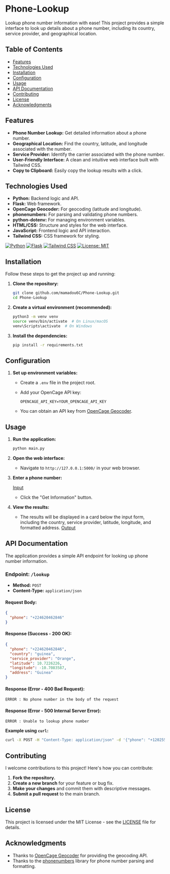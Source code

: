 # Phone-Lookup

Lookup phone number information with ease! This project provides a simple interface to look up details about a phone number, including its country, service provider, and geographical location.

## Table of Contents
- [Features](#features)
- [Technologies Used](#technologies-used)
- [Installation](#installation)
- [Configuration](#configuration)
- [Usage](#usage)
- [API Documentation](#api-documentation)
- [Contributing](#contributing)
- [License](#license)
- [Acknowledgments](#acknowledgments)

## Features

*   **Phone Number Lookup:** Get detailed information about a phone number.
*   **Geographical Location:**  Find the country, latitude, and longitude associated with the number.
*   **Service Provider:**  Identify the carrier associated with the phone number.
*   **User-Friendly Interface:**  A clean and intuitive web interface built with Tailwind CSS.
*   **Copy to Clipboard:** Easily copy the lookup results with a click.

## Technologies Used

*   **Python:** Backend logic and API.
*   **Flask:**  Web framework.
*   **OpenCage Geocoder:**  For geocoding (latitude and longitude).
*   **phonenumbers:**  For parsing and validating phone numbers.
*   **python-dotenv:**  For managing environment variables.
*   **HTML/CSS:**  Structure and styles for the web interface.
*   **JavaScript:**  Frontend logic and API interaction.
*   **Tailwind CSS:**  CSS framework for styling.

[![Python](https://img.shields.io/badge/Python-3.7+-blue.svg?style=flat-square&logo=python)](https://www.python.org/)
[![Flask](https://img.shields.io/badge/Flask-2.0+-green.svg?style=flat-square&logo=flask)](https://flask.palletsprojects.com/)
[![Tailwind CSS](https://img.shields.io/badge/Tailwind%20CSS-3.0+-blue.svg?style=flat-square&logo=tailwindcss)](https://tailwindcss.com/)
[![License: MIT](https://img.shields.io/badge/License-MIT-yellow.svg)](https://opensource.org/licenses/MIT)

## Installation

Follow these steps to get the project up and running:

1.  **Clone the repository:**

    ```bash
    git clone github.com/mamadou6C/Phone-Lookup.git
    cd Phone-Lookup
    ```

2.  **Create a virtual environment (recommended):**

    ```bash
    python3 -m venv venv
    source venv/bin/activate  # On Linux/macOS
    venv\Scripts\activate  # On Windows
    ```

3.  **Install the dependencies:**

    ```bash
    pip install -r requirements.txt
    ```

## Configuration

1.  **Set up environment variables:**

    *   Create a `.env` file in the project root.
    *   Add your OpenCage API key:

        ```
        OPENCAGE_API_KEY=YOUR_OPENCAGE_API_KEY
        ```

    *   You can obtain an API key from [OpenCage Geocoder](https://opencagedata.com/).

## Usage

1.  **Run the application:**

    ```bash
    python main.py
    ```

2.  **Open the web interface:**

    *   Navigate to `http://127.0.0.1:5000/` in your web browser.

3.  **Enter a phone number:**

    [Input](screenshot/screenshot_01.jpg)
    *   Click the "Get Information" button.

4.  **View the results:**
    *   The results will be displayed in a card below the input form, including the country, service provider, latitude, longitude, and formatted address.
    [Output](screenshot/screenshot_02.jpg)
    

## API Documentation

The application provides a simple API endpoint for looking up phone number information.

### Endpoint: `/lookup`

*   **Method:** `POST`
*   **Content-Type:** `application/json`

#### Request Body:

```json
{
  "phone": "+224620462846"
}
```

#### Response (Success - 200 OK):

```json
{
  "phone": "+224620462846",
  "country": "guinea",
  "service_provider": "Orange",
  "latitude": 10.7226226,
  "longitude": -10.7083587,
  "address": "Guinea"
}
```

#### Response (Error - 400 Bad Request):

```
ERROR : No phone number in the body of the request
```

#### Response (Error - 500 Internal Server Error):

```
ERROR : Unable to lookup phone number
```

**Example using `curl`:**

```bash
curl -X POST -H "Content-Type: application/json" -d '{"phone": "+12025550104"}' http://127.0.0.1:5000/lookup
```

## Contributing

 I welcome contributions to this project! Here's how you can contribute:

1.  **Fork the repository.**
2.  **Create a new branch** for your feature or bug fix.
3.  **Make your changes** and commit them with descriptive messages.
4.  **Submit a pull request** to the main branch.

## License

This project is licensed under the MIT License - see the [LICENSE](LICENSE) file for details.

## Acknowledgments

*   Thanks to [OpenCage Geocoder](https://opencagedata.com/) for providing the geocoding API.
*   Thanks to the [phonenumbers](https://github.com/daviddrysdale/python-phonenumbers) library for phone number parsing and formatting.
